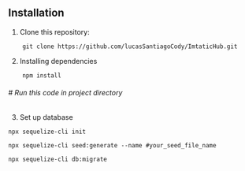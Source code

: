 
## Installation

1. Clone this repository:

```
    git clone https://github.com/lucasSantiagoCody/ImtaticHub.git
```

2. Installing dependencies

```
    npm install
```
###### # Run this code in project directory 

3. Set up database
```
npx sequelize-cli init
```
```
npx sequelize-cli seed:generate --name #your_seed_file_name
```
```
npx sequelize-cli db:migrate 
```



